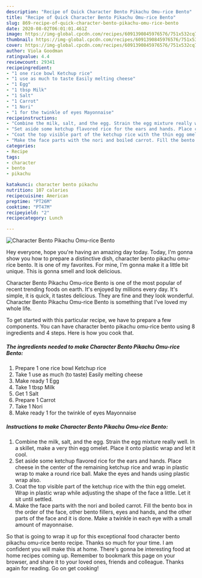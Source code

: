 ```yaml
---
description: "Recipe of Quick Character Bento Pikachu Omu-rice Bento"
title: "Recipe of Quick Character Bento Pikachu Omu-rice Bento"
slug: 869-recipe-of-quick-character-bento-pikachu-omu-rice-bento
date: 2020-08-02T06:01:01.461Z
image: https://img-global.cpcdn.com/recipes/6091390845976576/751x532cq70/character-bento-pikachu-omu-rice-bento-recipe-main-photo.jpg
thumbnail: https://img-global.cpcdn.com/recipes/6091390845976576/751x532cq70/character-bento-pikachu-omu-rice-bento-recipe-main-photo.jpg
cover: https://img-global.cpcdn.com/recipes/6091390845976576/751x532cq70/character-bento-pikachu-omu-rice-bento-recipe-main-photo.jpg
author: Viola Goodman
ratingvalue: 4.4
reviewcount: 29341
recipeingredient:
- "1 one rice bowl Ketchup rice"
- "1 use as much to taste Easily melting cheese"
- "1 Egg"
- "1 tbsp Milk"
- "1 Salt"
- "1 Carrot"
- "1 Nori"
- "1 for the twinkle of eyes Mayonnaise"
recipeinstructions:
- "Combine the milk, salt, and the egg. Strain the egg mixture really well.  In a skillet, make a very thin egg omelet. Place it onto plastic wrap and let it cool."
- "Set aside some ketchup flavored rice for the ears and hands. Place cheese in the center of the remaining ketchup rice and wrap in plastic wrap to make a round rice ball. Make the eyes and hands using plastic wrap also."
- "Coat the top visible part of the ketchup rice with the thin egg omelet. Wrap in plastic wrap while adjusting the shape of the face a little. Let it sit until settled."
- "Make the face parts with the nori and boiled carrot. Fill the bento box in the order of the face, other bento fillers, eyes and hands, and the other parts of the face and it is done. Make a twinkle in each eye with a small amount of mayonnaise."
categories:
- Recipe
tags:
- character
- bento
- pikachu

katakunci: character bento pikachu 
nutrition: 107 calories
recipecuisine: American
preptime: "PT26M"
cooktime: "PT47M"
recipeyield: "2"
recipecategory: Lunch

---
```



![Character Bento Pikachu Omu-rice Bento](https://img-global.cpcdn.com/recipes/6091390845976576/751x532cq70/character-bento-pikachu-omu-rice-bento-recipe-main-photo.jpg)

Hey everyone, hope you're having an amazing day today. Today, I'm gonna show you how to prepare a distinctive dish, character bento pikachu omu-rice bento. It is one of my favorites. For mine, I'm gonna make it a little bit unique. This is gonna smell and look delicious.

Character Bento Pikachu Omu-rice Bento is one of the most popular of recent trending foods on earth. It's enjoyed by millions every day. It's simple, it is quick, it tastes delicious. They are fine and they look wonderful. Character Bento Pikachu Omu-rice Bento is something that I've loved my whole life.




To get started with this particular recipe, we have to prepare a few components. You can have character bento pikachu omu-rice bento using 8 ingredients and 4 steps. Here is how you cook that.

<!--inarticleads1-->

##### The ingredients needed to make Character Bento Pikachu Omu-rice Bento:

1. Prepare 1 one rice bowl Ketchup rice
1. Take 1 use as much (to taste) Easily melting cheese
1. Make ready 1 Egg
1. Take 1 tbsp Milk
1. Get 1 Salt
1. Prepare 1 Carrot
1. Take 1 Nori
1. Make ready 1 for the twinkle of eyes Mayonnaise




<!--inarticleads2-->

##### Instructions to make Character Bento Pikachu Omu-rice Bento:

1. Combine the milk, salt, and the egg. Strain the egg mixture really well.  In a skillet, make a very thin egg omelet. Place it onto plastic wrap and let it cool.
1. Set aside some ketchup flavored rice for the ears and hands. Place cheese in the center of the remaining ketchup rice and wrap in plastic wrap to make a round rice ball. Make the eyes and hands using plastic wrap also.
1. Coat the top visible part of the ketchup rice with the thin egg omelet. Wrap in plastic wrap while adjusting the shape of the face a little. Let it sit until settled.
1. Make the face parts with the nori and boiled carrot. Fill the bento box in the order of the face, other bento fillers, eyes and hands, and the other parts of the face and it is done. Make a twinkle in each eye with a small amount of mayonnaise.




So that is going to wrap it up for this exceptional food character bento pikachu omu-rice bento recipe. Thanks so much for your time. I am confident you will make this at home. There's gonna be interesting food at home recipes coming up. Remember to bookmark this page on your browser, and share it to your loved ones, friends and colleague. Thanks again for reading. Go on get cooking!
